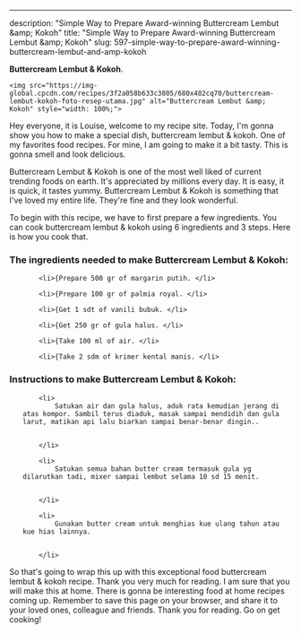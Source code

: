 ---
description: "Simple Way to Prepare Award-winning Buttercream Lembut &amp;amp; Kokoh"
title: "Simple Way to Prepare Award-winning Buttercream Lembut &amp;amp; Kokoh"
slug: 597-simple-way-to-prepare-award-winning-buttercream-lembut-and-amp-kokoh

<p>
	<strong>Buttercream Lembut &amp; Kokoh</strong>. 
	
</p>
<p>
	
	<img src="https://img-global.cpcdn.com/recipes/3f2a058b633c3805/680x482cq70/buttercream-lembut-kokoh-foto-resep-utama.jpg" alt="Buttercream Lembut &amp; Kokoh" style="width: 100%;">
	
	
</p>
<p>
	Hey everyone, it is Louise, welcome to my recipe site. Today, I'm gonna show you how to make a special dish, buttercream lembut &amp; kokoh. One of my favorites food recipes. For mine, I am going to make it a bit tasty. This is gonna smell and look delicious.
</p>
	
<p>
	Buttercream Lembut &amp; Kokoh is one of the most well liked of current trending foods on earth. It's appreciated by millions every day. It is easy, it is quick, it tastes yummy. Buttercream Lembut &amp; Kokoh is something that I've loved my entire life. They're fine and they look wonderful.
</p>
<p>
	
</p>

<p>
To begin with this recipe, we have to first prepare a few ingredients. You can cook buttercream lembut &amp; kokoh using 6 ingredients and 3 steps. Here is how you cook that.
</p>

<h3>The ingredients needed to make Buttercream Lembut &amp; Kokoh:</h3>

<ol>
	
		<li>{Prepare 500 gr of margarin putih. </li>
	
		<li>{Prepare 100 gr of palmia royal. </li>
	
		<li>{Get 1 sdt of vanili bubuk. </li>
	
		<li>{Get 250 gr of gula halus. </li>
	
		<li>{Take 100 ml of air. </li>
	
		<li>{Take 2 sdm of krimer kental manis. </li>
	
</ol>
<p>
	
</p>

<h3>Instructions to make Buttercream Lembut &amp; Kokoh:</h3>

<ol>
	
		<li>
			Satukan air dan gula halus, aduk rata kemudian jerang di atas kompor. Sambil terus diaduk, masak sampai mendidih dan gula larut, matikan api lalu biarkan sampai benar-benar dingin..
			
			
		</li>
	
		<li>
			Satukan semua bahan butter cream termasuk gula yg dilarutkan tadi, mixer sampai lembut selama 10 sd 15 menit.
			
			
		</li>
	
		<li>
			Gunakan butter cream untuk menghias kue ulang tahun atau kue hias lainnya.
			
			
		</li>
	
</ol>

<p>
	
</p>

<p>
	So that's going to wrap this up with this exceptional food buttercream lembut &amp; kokoh recipe. Thank you very much for reading. I am sure that you will make this at home. There is gonna be interesting food at home recipes coming up. Remember to save this page on your browser, and share it to your loved ones, colleague and friends. Thank you for reading. Go on get cooking!
</p>
